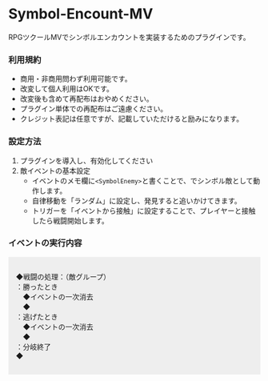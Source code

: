 # Symbol-Encount-MV
<p>RPGツクールMVでシンボルエンカウントを実装するためのプラグインです。</p>

<h3>利用規約</h3>
<ul>
<li>商用・非商用問わず利用可能です。</li>
<li>改変して個人利用はOKです。</li>
<li>改変後も含めて再配布はおやめください。</li>
<li>プラグイン単体での再配布はご遠慮ください。</li>
<li>クレジット表記は任意ですが、記載していただけると励みになります。</li>
</ul>

<h3>設定方法</h3>
<ol>
<li>プラグインを導入し、有効化してください</li>
<li>敵イベントの基本設定
<ul>
<li>イベントのメモ欄に<code>&lt;SymbolEnemy&gt;</code>と書くことで、でシンボル敵として動作します。</li>
<li>自律移動を「ランダム」に設定し、発見すると追いかけてきます。</li>
<li>トリガーを「イベントから接触」に設定することで、プレイヤーと接触したら戦闘開始します。</li>
</ul>
</li>
</ol>

<h3>イベントの実行内容</h3>
<div style="padding:15px;background:#eee;">
<p>◆戦闘の処理：（敵グループ）<br>：勝ったとき<br>　◆イベントの一次消去<br>　◆<br>：逃げたとき<br>　◆イベントの一次消去<br>　◆<br>：分岐終了<br>◆</p>
</div>

